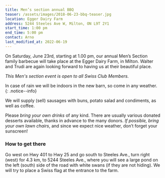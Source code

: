 ```yaml
---
title: Men’s section annual BBQ
teaser: /assets/images/2018-06-23-bbq-teaser.jpg
location: Egger Dairy Farm
address: 5244 Steeles Ave W, Milton, ON L9T 2Y1
start_time: 1:00 pm
end_time: 5:00 pm
contact: Arno
last_modified_at: 2022-06-19
---
```


On Saturday, June 23rd, starting at 1.00 pm, our annual Men’s Section family
barbecue will take place at the Egger Dairy Farm, in Milton. Walter and Trudi
are again looking forward to having us at their beautiful place.

*This Men's section event is open to all Swiss Club Members.*

In case of rain we will be indoors in the new barn, so come in any weather.
{: .notice--info}

We will supply (sell) sausages with buns, potato salad and condiments, as well
as coffee.

Please *bring your own drinks* of any kind. There are usually various donated
desserts available, thanks in advance to the many donors. *If possible, bring
your own lawn chairs*, and since we expect nice weather, don’t forget your
sunscreen!

### How to get there

Go west on Hwy 401 to Hwy 25 and go south to Steeles Ave., turn right (west)
for 4.3 km, to 5244 Steeles Ave., where you will see a large pond on the left
(south) side of the road with white swans (if they are not hiding). We will try
to place a Swiss flag at the entrance to the farm.
